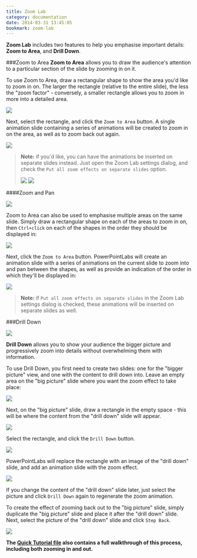 ```yaml
---
title: Zoom Lab
category: documentation
date: 2014-03-31 13:45:05
bookmark: zoom-lab
---
```


**Zoom Lab** includes two features to help you emphasise important details: **Zoom to Area**, and **Drill Down**.

###<a class="anchor-bookmark" id="zoom-to-area"></a>Zoom to Area
**Zoom to Area** allows you to draw the audience's attention to a particular section of the slide by zooming in on it.

To use Zoom to Area, draw a rectangular shape to show the area you'd like to zoom in on. The larger the rectangle (relative to the entire slide),
the less the "zoom factor" - conversely, a smaller rectangle allows you to zoom in more into a detailed area.

<p>
  <img class="box-shadow slide" src="./img/docs/zoom-to-area-1.png">
</p>

Next, select the rectangle, and click the `Zoom to Area` button. A single animation slide containing a series of animations will be created to zoom in on the area, as well as to zoom back out again.

<p>
  <img class="box-shadow slide" src="./img/docs/zoom-to-area-2.png">
</p>

> **Note:** if you'd like, you can have the animations be inserted on separate slides instead. Just open the Zoom Lab settings dialog, and check the `Put all zoom effects on separate slides` option.
> 
> <img class="box-shadow" src="./img/docs/zoom-to-area-6.png">  
> <img class="box-shadow" src="./img/docs/zoom-to-area-7.png">


####Zoom and Pan
<p>
  <img class="box-shadow slide" src="./img/docs/zoom-to-area-5.gif">
</p>

Zoom to Area can also be used to emphasise multiple areas on the same slide. Simply draw a rectangular shape on each of the areas to zoom in on, then `Ctrl+click` on each of the shapes in the order they should be displayed in:

<p>
  <img class="box-shadow slide" src="./img/docs/zoom-to-area-3.png">
</p>

Next, click the `Zoom to Area` button. PowerPointLabs will create an animation slide with a series of animations on the current slide to zoom into and pan between the shapes, as well as provide an indication of the order in which they'll be displayed in:

<p>
  <img class="box-shadow slide" src="./img/docs/zoom-to-area-4.png">
</p>

> **Note:** if `Put all zoom effects on separate slides` in the Zoom Lab settings dialog is checked, these animations will be inserted on separate slides as well.


###<a class="anchor-bookmark" id="drill-down"></a>Drill Down

<p>
  <img class="box-shadow slide" src="./img/docs/drill-down-1.gif" />
</p>

**Drill Down** allows you to show your audience the bigger picture and progressively zoom into details without overwhelming them with information.

To use Drill Down, you first need to create two slides: one for the "bigger picture" view, and one with the content to drill down into. Leave an empty area on the "big picture" slide where you want the zoom effect to take place:

![](./img/docs/drill-down-2.png)

Next, on the "big picture" slide, draw a rectangle in the empty space - this will be where the content from the "drill down" slide will appear.

![](./img/docs/drill-down-3.png)

Select the rectangle, and click the `Drill Down` button.

![](./img/docs/drill-down-4.png)

PowerPointLabs will replace the rectangle with an image of the "drill down" slide, and add an animation slide with the zoom effect.

![](./img/docs/drill-down-5.png)

If you change the content of the "drill down" slide later, just select the picture and click `Drill Down` again to regenerate the zoom animation.

To create the effect of zooming back out to the "big picture" slide, simply duplicate the "big picture" slide and place it after the "drill down" slide. Next, select the picture of the "drill down" slide and click `Step Back`.

![](./img/docs/drill-down-6.png)

**The [Quick Tutorial file](./samples/tutorial.pptx) also contains a full walkthrough of this process, including both zooming in and out.**


